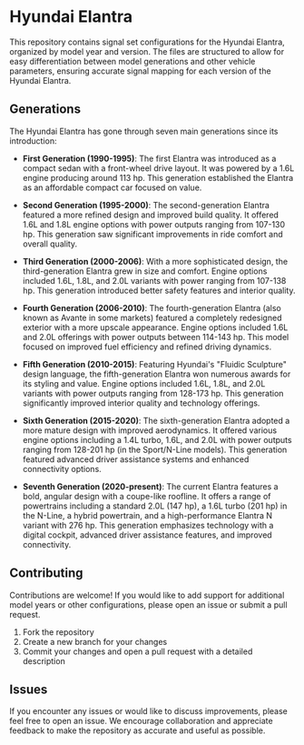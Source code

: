 # Hyundai Elantra

This repository contains signal set configurations for the Hyundai Elantra, organized by model year and version. The files are structured to allow for easy differentiation between model generations and other vehicle parameters, ensuring accurate signal mapping for each version of the Hyundai Elantra.

## Generations

The Hyundai Elantra has gone through seven main generations since its introduction:

- **First Generation (1990-1995)**: The first Elantra was introduced as a compact sedan with a front-wheel drive layout. It was powered by a 1.6L engine producing around 113 hp. This generation established the Elantra as an affordable compact car focused on value.

- **Second Generation (1995-2000)**: The second-generation Elantra featured a more refined design and improved build quality. It offered 1.6L and 1.8L engine options with power outputs ranging from 107-130 hp. This generation saw significant improvements in ride comfort and overall quality.

- **Third Generation (2000-2006)**: With a more sophisticated design, the third-generation Elantra grew in size and comfort. Engine options included 1.6L, 1.8L, and 2.0L variants with power ranging from 107-138 hp. This generation introduced better safety features and interior quality.

- **Fourth Generation (2006-2010)**: The fourth-generation Elantra (also known as Avante in some markets) featured a completely redesigned exterior with a more upscale appearance. Engine options included 1.6L and 2.0L offerings with power outputs between 114-143 hp. This model focused on improved fuel efficiency and refined driving dynamics.

- **Fifth Generation (2010-2015)**: Featuring Hyundai's "Fluidic Sculpture" design language, the fifth-generation Elantra won numerous awards for its styling and value. Engine options included 1.6L, 1.8L, and 2.0L variants with power outputs ranging from 128-173 hp. This generation significantly improved interior quality and technology offerings.

- **Sixth Generation (2015-2020)**: The sixth-generation Elantra adopted a more mature design with improved aerodynamics. It offered various engine options including a 1.4L turbo, 1.6L, and 2.0L with power outputs ranging from 128-201 hp (in the Sport/N-Line models). This generation featured advanced driver assistance systems and enhanced connectivity options.

- **Seventh Generation (2020-present)**: The current Elantra features a bold, angular design with a coupe-like roofline. It offers a range of powertrains including a standard 2.0L (147 hp), a 1.6L turbo (201 hp) in the N-Line, a hybrid powertrain, and a high-performance Elantra N variant with 276 hp. This generation emphasizes technology with a digital cockpit, advanced driver assistance features, and improved connectivity.

## Contributing

Contributions are welcome! If you would like to add support for additional model years or other configurations, please open an issue or submit a pull request.

1. Fork the repository
2. Create a new branch for your changes
3. Commit your changes and open a pull request with a detailed description

## Issues

If you encounter any issues or would like to discuss improvements, please feel free to open an issue. We encourage collaboration and appreciate feedback to make the repository as accurate and useful as possible.
